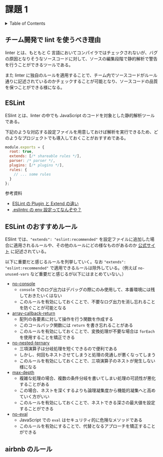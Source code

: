 # 課題 1

<!-- START doctoc generated TOC please keep comment here to allow auto update -->
<!-- DON'T EDIT THIS SECTION, INSTEAD RE-RUN doctoc TO UPDATE -->
<details>
<summary>Table of Contents</summary>

- [チーム開発で lint を使うべき理由](#%E3%83%81%E3%83%BC%E3%83%A0%E9%96%8B%E7%99%BA%E3%81%A7-lint-%E3%82%92%E4%BD%BF%E3%81%86%E3%81%B9%E3%81%8D%E7%90%86%E7%94%B1)
- [ESLint](#eslint)
- [ESLint のおすすめルール](#eslint-%E3%81%AE%E3%81%8A%E3%81%99%E3%81%99%E3%82%81%E3%83%AB%E3%83%BC%E3%83%AB)
- [extends と plugings の違い](#extends-%E3%81%A8-plugings-%E3%81%AE%E9%81%95%E3%81%84)
- [airbnb のルール](#airbnb-%E3%81%AE%E3%83%AB%E3%83%BC%E3%83%AB)

</details>
<!-- END doctoc generated TOC please keep comment here to allow auto update -->
 
## チーム開発で lint を使うべき理由

linter とは、もともと C 言語においてコンパイラではチェックされないが、バグの原因となりそうなソースコードに対して、ソースの編集段階で静的解析で警告を行うことができるツールである。

また linter に独自のルールを適用することで、チーム内でソースコードがルール通りに記述されているのかチェックすることが可能となり、ソースコードの品質を保つことができる様になる。

## ESLint

ESlint とは、linter の中でも JavaScript のコードを対象とした静的解析ツールである。

下記のような対応する設定ファイルを用意しておけば解析を実行できるため、どのようなプロジェクトでも導入しておくことがおすすめである。

```js
module.exports = {
  root: true,
  extends: [/* shareable rules */],
  parser: /* parser */,
  plugins: [/* plugins */],
  rules: {
    // ... some rules
  }
};
```

参考資料

- [ESLint の Plugin と Extend の違い](https://blog.ojisan.io/eslint-plugin-and-extend/)
- [.eslintrc の env 設定ってなんぞや？](https://zenn.dev/kimromi/articles/546923b7281dcb)

## ESLint のおすすめルール

ESlint では、`"extends": "eslint:recommended"` を設定ファイルに追加した場合に適用されるルールや、その他のルールにどの様なものがあるのか [公式サイト](https://eslint.org/docs/rules/) に記述されている。

以下に重要だと感じるルールを列挙していく。なお `"extends": "eslint:recommended"` で適用できるルールは除外している。（例えば `no-unused-vars` など重要だと感じるが以下にはまとめていない。）

- [no-console](https://eslint.org/docs/rules/no-console)
  - `console` でのログ出力はデバッグの際にのみ使用して、本番環境には残しておきたいくはない
  - このルールを有効にしておくことで、不要なログ出力を消し忘れることを防ぐことが可能となる
- [array-callback-return](https://eslint.org/docs/rules/array-callback-return)
  - 配列の各要素に対して操作を行う関数を作成する
  - このコールバック関数には `return` を書き忘れることがある
  - このルールを有効にしておくことで、変換処理が不要な場合は `forEach` を使用することを矯正できる
- [no-nested-ternary](https://eslint.org/docs/rules/no-nested-ternary)
  - 三項演算子は分岐処理を短くできるので便利である
  - しかし、何回もネストさせてしまうと処理の見通しが悪くなってしまう
  - このルールを有効にしておくことで、三項演算子のネストが発生しない様になる
- [max-depth](https://eslint.org/docs/rules/max-depth)
  - 複雑な処理の場合、複数の条件分岐を書いてしまい処理の可読性が悪化することがある
  - この場合、ネストを深くするよりも論理凝集度から機能的凝集へと高めていく方がいい
  - このルールを有効にしておくことで、ネストできる深さの最大値を設定することができる
- [no-eval](https://eslint.org/docs/rules/no-eval)
  - JavaScript での `eval` はセキュリティ的に危険なメソッドである
  - このルールを有効にすることで、代替となるアプローチを矯正することができる

## airbnb のルール
